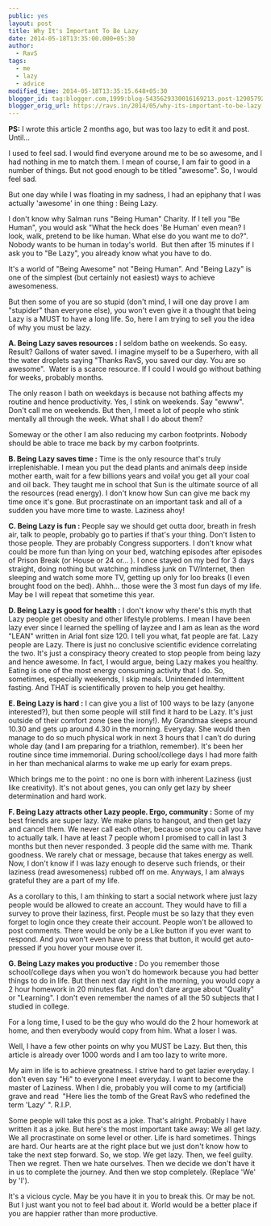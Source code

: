 ```yaml
---
public: yes
layout: post
title: Why It's Important To Be Lazy
date: 2014-05-18T13:35:00.000+05:30
author:
  - RavS
tags:
  - me
  - lazy
  - advice
modified_time: 2014-05-18T13:35:15.648+05:30
blogger_id: tag:blogger.com,1999:blog-5435629330016169213.post-1290579241198256054
blogger_orig_url: https://ravs.in/2014/05/why-its-important-to-be-lazy.html
---
```


**PS:** I wrote this article 2 months ago, but was too lazy to edit it and post. Until...

I used to feel sad. I would find everyone around me to be so awesome, and I had nothing in me to match them. I mean of course, I am fair to good in a number of things. But not good enough to be titled "awesome". So, I would feel sad. 

But one day while I was floating in my sadness, I had an epiphany that I was actually 'awesome' in one thing : Being Lazy. 

I don't know why Salman runs "Being Human" Charity. If I tell you "Be Human", you would ask "What the heck does 'Be Human' even mean? I look, walk, pretend to be like human. What else do you want me to do?". Nobody wants to be human in today's world.  But then after 15 minutes if I ask you to "Be Lazy", you already know what you have to do.

It's a world of "Being Awesome" not "Being Human". And "Being Lazy" is one of the simplest (but certainly not easiest) ways to achieve awesomeness.

But then some of you are so stupid (don't mind, I will one day prove I am "stupider" than everyone else), you won't even give it a thought that being Lazy is a MUST to have a long life. So, here I am trying to sell you the idea of why you must be lazy. 

**A. Being Lazy saves resources :** I seldom bathe on weekends. So easy. Result? Gallons of water saved. I imagine myself to be a Superhero, with all the water droplets saying "Thanks RavS, you saved our day. You are so awesome".  Water is a scarce resource. If I could I would go without bathing for weeks, probably months. 

The only reason I bath on weekdays is because not bathing affects my routine and hence productivity. Yes, I stink on weekends. Say "ewww". Don't call me on weekends. But then, I meet a lot of people who stink mentally all through the week. What shall I do about them? 

Someway or the other I am also reducing my carbon footprints. Nobody should be able to trace me back by my carbon footprints. 

**B. Being Lazy saves time :** Time is the only resource that's truly irreplenishable. I mean you put the dead plants and animals deep inside mother earth, wait for a few billions years and voila! you get all your coal and oil back. They taught me in school that Sun is the ultimate source of all the resources (read energy). I don't know how Sun can give me back my time once it's gone. But procrastinate on an important task and all of a sudden you have more time to waste. Laziness ahoy!

**C. Being Lazy is fun :** People say we should get outta door, breath in fresh air, talk to people, probably go to parties if that's your thing. Don't listen to those people. They are probably Congress supporters. I don't know what could be more fun than lying on your bed, watching episodes after episodes of Prison Break (or House or 24 or... ). I once stayed on my bed for 3 days straight, doing nothing but watching mindless junk on TV/Internet, then sleeping and watch some more TV, getting up only for loo breaks (I even brought food on the bed). Ahhh... those were the 3 most fun days of my life. May be I will repeat that sometime this year.

**D. Being Lazy is good for health :** I don't know why there's this myth that Lazy people get obesity and other lifestyle problems. I mean I have been lazy ever since I learned the spelling of layzee and I am as lean as the word "LEAN" written in Arial font size 120. I tell you what, fat people are fat. Lazy people are Lazy. There is just no conclusive scientific evidence correlating the two. It's just a conspiracy theory created to stop people from being lazy and hence awesome. In fact, I would argue, being Lazy makes you healthy. Eating is one of the most energy consuming activity that I do. So, sometimes, especially weekends, I skip meals. Unintended Intermittent fasting. And THAT is scientifically proven to help you get healthy.

**E. Being Lazy is hard :** I can give you a list of 100 ways to be lazy (anyone interested?), but then some people will still find it hard to be Lazy. It's just outside of their comfort zone (see the irony!). My Grandmaa sleeps around 10.30 and gets up around 4.30 in the morning. Everyday. She would then manage to do so much physical work in next 3 hours that I can't do during whole day (and I am preparing for a triathlon, remember). It's been her routine since time immemorial. During school/college days I had more faith in her than mechanical alarms to wake me up early for exam preps. 

Which brings me to the point : no one is born with inherent Laziness (just like creativity). It's not about genes, you can only get lazy by sheer determination and hard work.

**F. Being Lazy attracts other Lazy people. Ergo, community :** Some of my best friends are super lazy. We make plans to hangout, and then get lazy and cancel them. We never call each other, because once you call you have to actually talk. I have at least 7 people whom I promised to call in last 3 months but then never responded. 3 people did the same with me. Thank goodness. We rarely chat or message, because that takes energy as well. Now, I don't know if I was lazy enough to deserve such friends, or their laziness (read awesomeness) rubbed off on me. Anyways, I am always grateful they are a part of my life. 

As a corollary to this, I am thinking to start a social network where just lazy people would be allowed to create an account. They would have to fill a survey to prove their laziness, first. People must be so lazy that they even forget to login once they create their account. People won't be allowed to post comments. There would be only be a Like button if you ever want to respond. And you won't even have to press that button, it would get auto-pressed if you hover your mouse over it. 

**G. Being Lazy makes you productive :** Do you remember those school/college days when you won't do homework because you had better things to do in life. But then next day right in the morning, you would copy a 2 hour homework in 20 minutes flat. And don't dare argue about "Quality" or "Learning". I don't even remember the names of all the 50 subjects that I studied in college. 

For a long time, I used to be the guy who would do the 2 hour homework at home, and then everybody would copy from him. What a loser I was. 

Well, I have a few other points on why you MUST be Lazy. But then, this article is already over 1000 words and I am too lazy to write more. 

My aim in life is to achieve greatness. I strive hard to get lazier everyday. I don't even say "Hi" to everyone I meet everyday. I want to become the master of Laziness. When I die, probably you will come to my (artificial) grave and read  "Here lies the tomb of the Great RavS who redefined the term 'Lazy' ". R.I.P.

Some people will take this post as a joke. That's alright. Probably I have written it as a joke. But here's the most important take away: We all get lazy. We all procrastinate on some level or other. Life is hard sometimes. Things are hard. Our hearts are at the right place but we just don't know how to take the next step forward. So, we stop. We get lazy. Then, we feel guilty. Then we regret. Then we hate ourselves. Then we decide we don't have it in us to complete the journey. And then we stop completely. (Replace 'We' by 'I').

It's a vicious cycle. May be you have it in you to break this. Or may be not. But I just want you not to feel bad about it. World would be a better place if you are happier rather than more productive.
